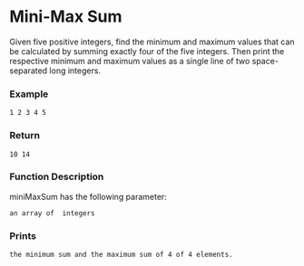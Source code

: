 # Mini-Max Sum

Given five positive integers, find the minimum and maximum values that can be calculated by summing exactly four of the five integers. Then print the respective minimum and maximum values as a single line of two space-separated long integers.

### Example
```
1 2 3 4 5
```

### Return
```
10 14
```

### Function Description

miniMaxSum has the following parameter:

```
an array of  integers
```

### Prints
```
the minimum sum and the maximum sum of 4 of 4 elements.
```
